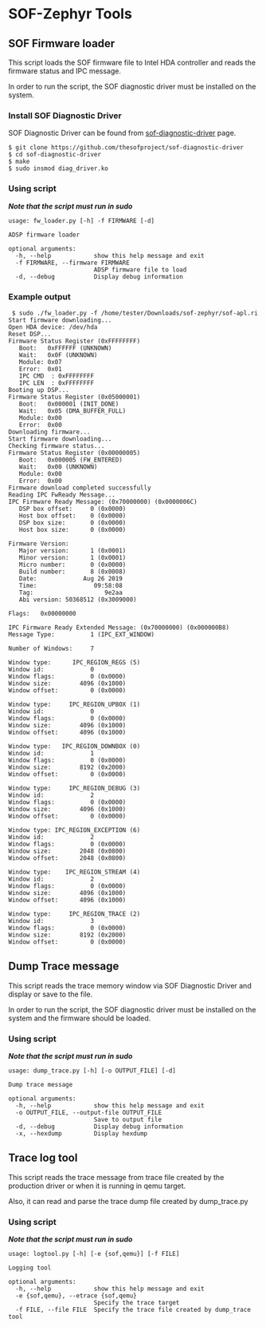# SOF-Zephyr Tools

## SOF Firmware loader

This script loads the SOF firmware file to Intel HDA controller and reads the firmware status and IPC message.

In order to run the script, the SOF diagnostic driver must be installed on the system.

### Install SOF Diagnostic Driver
SOF Diagnostic Driver can be found from [sof-diagnostic-driver](https://github.com/thesofproject/sof-diagnostic-driver) page.

```
$ git clone https://github.com/thesofproject/sof-diagnostic-driver
$ cd sof-diagnostic-driver
$ make
$ sudo insmod diag_driver.ko
```

### Using script
***Note that the script must run in sudo***

```
usage: fw_loader.py [-h] -f FIRMWARE [-d]

ADSP firmware loader

optional arguments:
  -h, --help            show this help message and exit
  -f FIRMWARE, --firmware FIRMWARE
                        ADSP firmware file to load
  -d, --debug           Display debug information

```

### Example output
```
 $ sudo ./fw_loader.py -f /home/tester/Downloads/sof-zephyr/sof-apl.ri
Start firmware downloading...
Open HDA device: /dev/hda
Reset DSP...
Firmware Status Register (0xFFFFFFFF)
   Boot:   0xFFFFFF (UNKNOWN)
   Wait:   0x0F (UNKNOWN)
   Module: 0x07
   Error:  0x01
   IPC CMD  : 0xFFFFFFFF
   IPC LEN  : 0xFFFFFFFF
Booting up DSP...
Firmware Status Register (0x05000001)
   Boot:   0x000001 (INIT_DONE)
   Wait:   0x05 (DMA_BUFFER_FULL)
   Module: 0x00
   Error:  0x00
Downloading firmware...
Start firmware downloading...
Checking firmware status...
Firmware Status Register (0x00000005)
   Boot:   0x000005 (FW_ENTERED)
   Wait:   0x00 (UNKNOWN)
   Module: 0x00
   Error:  0x00
Firmware download completed successfully
Reading IPC FwReady Message...
IPC Firmware Ready Message: (0x70000000) (0x0000006C)
   DSP box offset:     0 (0x0000)
   Host box offset:    0 (0x0000)
   DSP box size:       0 (0x0000)
   Host box size:      0 (0x0000)

Firmware Version:
   Major version:      1 (0x0001)
   Minor version:      1 (0x0001)
   Micro number:       0 (0x0000)
   Build number:       8 (0x0008)
   Date:             Aug 26 2019
   Time:                09:58:08
   Tag:                    9e2aa
   Abi version: 50368512 (0x3009000)

Flags:   0x00000000

IPC Firmware Ready Extended Message: (0x70000000) (0x000000B8)
Message Type:          1 (IPC_EXT_WINDOW)

Number of Windows:     7

Window type:      IPC_REGION_REGS (5)
Window id:             0
Window flags:          0 (0x0000)
Window size:        4096 (0x1000)
Window offset:         0 (0x0000)

Window type:     IPC_REGION_UPBOX (1)
Window id:             0
Window flags:          0 (0x0000)
Window size:        4096 (0x1000)
Window offset:      4096 (0x1000)

Window type:   IPC_REGION_DOWNBOX (0)
Window id:             1
Window flags:          0 (0x0000)
Window size:        8192 (0x2000)
Window offset:         0 (0x0000)

Window type:     IPC_REGION_DEBUG (3)
Window id:             2
Window flags:          0 (0x0000)
Window size:        4096 (0x1000)
Window offset:         0 (0x0000)

Window type: IPC_REGION_EXCEPTION (6)
Window id:             2
Window flags:          0 (0x0000)
Window size:        2048 (0x0800)
Window offset:      2048 (0x0800)

Window type:    IPC_REGION_STREAM (4)
Window id:             2
Window flags:          0 (0x0000)
Window size:        4096 (0x1000)
Window offset:      4096 (0x1000)

Window type:     IPC_REGION_TRACE (2)
Window id:             3
Window flags:          0 (0x0000)
Window size:        8192 (0x2000)
Window offset:         0 (0x0000)
```

## Dump Trace message
This script reads the trace memory window via SOF Diagnostic Driver and display or save to the file.

In order to run the script, the SOF diagnostic driver must be installed on the system and the firmware should be loaded.

### Using script
***Note that the script must run in sudo***
```
usage: dump_trace.py [-h] [-o OUTPUT_FILE] [-d]

Dump trace message

optional arguments:
  -h, --help            show this help message and exit
  -o OUTPUT_FILE, --output-file OUTPUT_FILE
                        Save to output file
  -d, --debug           Display debug information
  -x, --hexdump         Display hexdump
```

## Trace log tool
This script reads the trace message from trace file created by the production driver or when it is running in qemu target.

Also, it can read and parse the trace dump file created by dump_trace.py

### Using script
***Note that the script must run in sudo***
```
usage: logtool.py [-h] [-e {sof,qemu}] [-f FILE]

Logging tool

optional arguments:
  -h, --help            show this help message and exit
  -e {sof,qemu}, --etrace {sof,qemu}
                        Specify the trace target
  -f FILE, --file FILE  Specify the trace file created by dump_trace tool
```